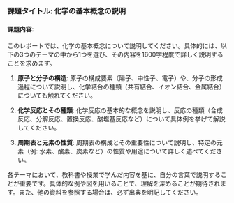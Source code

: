 ### 課題タイトル: 化学の基本概念の説明

#### 課題内容:
このレポートでは、化学の基本概念について説明してください。具体的には、以下の3つのテーマの中から1つを選び、その内容を1600字程度で詳しく説明することを求めます。

1. **原子と分子の構造**: 原子の構成要素（陽子、中性子、電子）や、分子の形成過程について説明し、化学結合の種類（共有結合、イオン結合、金属結合）についても触れてください。

2. **化学反応とその種類**: 化学反応の基本的な概念を説明し、反応の種類（合成反応、分解反応、置換反応、酸塩基反応など）について具体例を挙げて解説してください。

3. **周期表と元素の性質**: 周期表の構成とその重要性について説明し、特定の元素（例: 水素、酸素、炭素など）の性質や用途について詳しく述べてください。

各テーマにおいて、教科書や授業で学んだ内容を基に、自分の言葉で説明することが重要です。具体的な例や図を用いることで、理解を深めることが期待されます。また、他の資料を参照する場合は、必ず出典を明記してください。